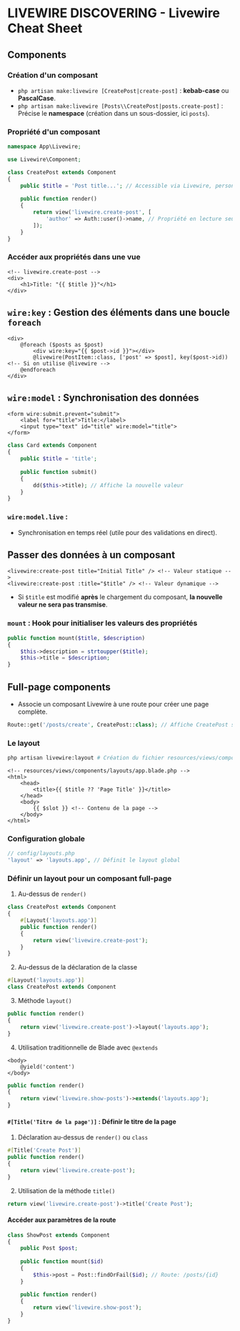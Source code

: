 # LIVEWIRE DISCOVERING - Livewire Cheat Sheet

## Components

### Création d'un composant
- `php artisan make:livewire [CreatePost|create-post]` : **kebab-case** ou **PascalCase**.
- `php artisan make:livewire [Posts\\CreatePost|posts.create-post]` : Précise le **namespace** (création dans un sous-dossier, ici `posts`).

### Propriété d'un composant
```php
namespace App\Livewire;

use Livewire\Component;

class CreatePost extends Component
{
    public $title = 'Post title...'; // Accessible via Livewire, personnalisé avec :title="nouveau titre"
    
    public function render()
    {
        return view('livewire.create-post', [
            'author' => Auth::user()->name, // Propriété en lecture seule
        ]);
    }
}
```

### Accéder aux propriétés dans une vue
```blade
<!-- livewire.create-post -->
<div>
    <h1>Title: "{{ $title }}"</h1>
</div>
```

## `wire:key` : Gestion des éléments dans une boucle `foreach`
```blade
<div>
    @foreach ($posts as $post)
        <div wire:key="{{ $post->id }}"></div>
        @livewire(PostItem::class, ['post' => $post], key($post->id)) <!-- Si on utilise @livewire -->
    @endforeach
</div>
```

## `wire:model` : Synchronisation des données
```blade
<form wire:submit.prevent="submit">
    <label for="title">Title:</label>
    <input type="text" id="title" wire:model="title"> 
</form>
```
```php
class Card extends Component
{
    public $title = 'title';
    
    public function submit()
    {
        dd($this->title); // Affiche la nouvelle valeur
    }
}
```

### `wire:model.live` :
- Synchronisation en temps réel (utile pour des validations en direct).

## Passer des données à un composant
```blade
<livewire:create-post title="Initial Title" /> <!-- Valeur statique -->
<livewire:create-post :title="$title" /> <!-- Valeur dynamique -->
```
- Si `$title` est modifié **après** le chargement du composant, **la nouvelle valeur ne sera pas transmise**.

### `mount` : Hook pour initialiser les valeurs des propriétés
```php
public function mount($title, $description)
{
    $this->description = strtoupper($title);
    $this->title = $description;
}
```

## Full-page components
- Associe un composant Livewire à une route pour créer une page complète.
```php
Route::get('/posts/create', CreatePost::class); // Affiche CreatePost sur /posts/create
```

### Le layout
```bash
php artisan livewire:layout # Création du fichier resources/views/components/layouts/app.blade.php
```

```blade
<!-- resources/views/components/layouts/app.blade.php -->
<html>
    <head>
        <title>{{ $title ?? 'Page Title' }}</title>
    </head>
    <body>
        {{ $slot }} <!-- Contenu de la page -->
    </body>
</html>
```

### Configuration globale
```php
// config/layouts.php
'layout' => 'layouts.app', // Définit le layout global
```

### Définir un layout pour un composant full-page
1. Au-dessus de `render()`
```php
class CreatePost extends Component
{
    #[Layout('layouts.app')]
    public function render()
    {
        return view('livewire.create-post');
    }
}
```

2. Au-dessus de la déclaration de la classe
```php
#[Layout('layouts.app')] 
class CreatePost extends Component
```

3. Méthode `layout()`
```php
public function render()
{
    return view('livewire.create-post')->layout('layouts.app');
}
```

4. Utilisation traditionnelle de Blade avec `@extends`
```blade
<body>
    @yield('content')
</body>
```

```php
public function render()
{
    return view('livewire.show-posts')->extends('layouts.app');
}
```

#### `#[Title('Titre de la page')]` : Définir le titre de la page
1. Déclaration au-dessus de `render()` ou `class`
```php
#[Title('Create Post')]
public function render()
{
    return view('livewire.create-post');
}
```
2. Utilisation de la méthode `title()`
```php
return view('livewire.create-post')->title('Create Post');
```

#### Accéder aux paramètres de la route
```php
class ShowPost extends Component
{
    public Post $post; 
    
    public function mount($id)
    {
        $this->post = Post::findOrFail($id); // Route: /posts/{id}
    }

    public function render()
    {
        return view('livewire.show-post');
    }
}
```
